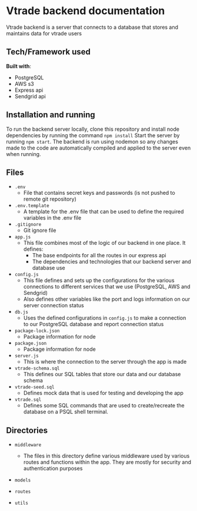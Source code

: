 # Vtrade backend documentation

Vtrade backend is a server that connects to a database that stores and maintains data for vtrade users

## Tech/Framework used

**Built with**:
- PostgreSQL
- AWS s3
- Express api
- Sendgrid api

## Installation and running
To run the backend server locally, clone this repository and install node dependencies by running the command `npm install`
Start the server by running `npm start`.
The backend is run using nodemon so any changes made to the code are automatically compiled and applied to the server even when running.

## Files
* `.env` 
    * File that contains secret keys and passwords (is not pushed to remote git repository)
* `.env.template` 
    * A template for the .env file that can be used to define the required variables in the .env file
* `.gitignore` 
    * Git ignore file
* `app.js` 
    * This file combines most of the logic of our backend in one place. It defines:
        * The base endpoints for all the routes in our express api
        * The dependencies and technologies that our backend server and database use
* `config.js` 
    * This file defines and sets up the configurations for the various connections to different services that we use (PostgreSQL, AWS and Sendgrid)
    * Also defines other variables like the port and logs information on our server connection status
* `db.js`
    * Uses the defined configurations in `config.js` to make a connection to our PostgreSQL database and report connection status
* `package-lock.json`
    * Package information for node
* `package.json`
    * Package information for node
* `server.js`
    * This is where the connection to the server through the app is made
* `vtrade-schema.sql`
    * This defines our SQL tables that store our data and our database schema
* `vtrade-seed.sql`
    * Defines mock data that is used for testing and developing the app
* `vtrade.sql`
    * Defines some SQL commands that are used to create/recreate the database on a PSQL shell terminal. 

## Directories

* `middleware`
    * The files in this directory define various middleware used by various routes and functions within the app. They are mostly
      for security and authentication purposes

* `models`
* `routes`
* `utils`
